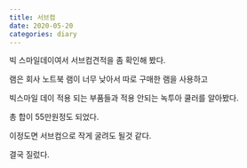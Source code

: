 ```yaml
---
title: 서브컴
date: 2020-05-20
categories: diary
---
```


빅 스마일데이여서 서브컴견적을 좀 확인해 봤다.

램은 회사 노트북 램이 너무 낮아서 따로 구매한 램을 사용하고

빅스마일 데이 적용 되는 부품들과 적용 안되는 녹투아 쿨러를 알아봤다.

총 합이 55만원정도 되었다.

이정도면 서브컴으로 작게 굴려도 될것 같다.

결국 질렀다.
